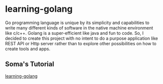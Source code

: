 # learning-golang

Go programming language is unique by its simplicity and capabilities to write many different kinds of software in the native machine environment like c/c++. Golang is a super-efficient like java and fun to code. So, I decided to create this project with no intent to do a purpose application like REST API or Http server rather than to explore other possibilities on how to create tools and apps.

## Soma's Tutorial
[learning-golang](https://nervelife.com/app/index.html?p1=project&p2=learning-golang)